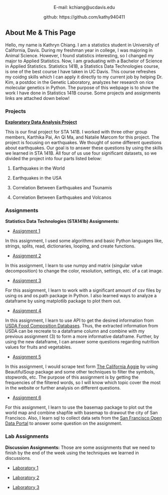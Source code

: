 

<p align="center">
E-mail: kchiang@ucdavis.edu
</p><p align="center">
github: https://github.com/kathy940411
</p>

## About Me & This Page

<p>Hello, my name is Kathryn Chiang. I am a statistics student in University of California, Davis. During my freshman year in college, I was majoring in Animal Science. However, I found statistics interesting, so I changed my major to Applied Statistics. Now, I am graduating with a Bachelor of Science in Applied Statistics. Statistics 141B, a Statistics Data Technologies course, is one of the best course I have taken in UC Davis. This course refreshes my coidng skills which I can apply it directly to my current job by helping Dr. Kim, a postdoc in the Genetic Laboratory, analyzes her research on rice molecular genetics in Python. The purpose of this webpage is to show the work I have done in Statistics 141B course. Some projects and assignments links are attached down below!</p>

### Projects

__[Exploratory Data Analysis Project](https://kathy940411.github.io/KathrynChiang/final_project/final_project)__
<p>
This is our final project for STA 141B. I worked with three other group members, Karthika Pai, An Qi Ma, and Natalie Marcom for this project. The project is focusing on earthquakes. We thought of some different questions about earthquakes. Our goal is to answer these questions by using the skills we learned in STA 141B. All four of us use four significant datasets, so we divided the project into four parts listed below:</p>

1. Earthquakes in the World

2. Earthquakes in the USA

3. Correlation Between Earthquakes and Tsunamis

4. Correlation Between Earthquakes and Volcanos

### Assignments

__Statistics Data Technologies (STA141b) Assignments:__

+ [Assignment 1](https://kathy940411.github.io/KathrynChiang/assignment1)

In this assignment, I used some algorithms and basic Python languages like, strings, splits, read, dictionaries, looping, and create functions.

+ [Assignment 2](https://kathy940411.github.io/KathrynChiang/assignment2/assignment2)

In this assignment, I learn to use numpy and matrix (singular value decomposition) to change the color, resolution, settings, etc. of a cat image.

+ [Assignment 3](https://kathy940411.github.io/KathrynChiang/assignment3/assignment3)

For this assignment, I learn to work with a significant amount of csv files by using os and os.path package in Python. I also learned ways to analyze a dataframe by using matplotlib package to plot them out. 

+ [Assignment 4](https://kathy940411.github.io/KathrynChiang/assignment4/assignment4)

In this assignment, I learn to use API to get the desired information from [USDA Food Composition Databases](https://ndb.nal.usda.gov/ndb/search/list). Thus, the extracted information from USDA can be recreate to a dataframe column and combine with my previous assignment (3) to form a more informative dataframe. Further, by using the new dataframe, I can answer some questions regarding nutrition values for fruits and vegetables.

+ [Assignment 5](https://kathy940411.github.io/KathrynChiang/assignment5/assignment5)

In this assignment, I would scrape text form [The California Aggie](https://theaggie.org/) by using BeautifulSoup package and some other techniques to filter the symbols, stopwords, etc. The purpose of this assignment is by getting the frequencies of the filtered words, so I will know which topic cover the most in the website or further analysis on different questions.

+ [Assignment 6](https://kathy940411.github.io/KathrynChiang/assignment6/assignment6)

For this assignment, I learn to use the basemap package to plot out the world map and combine shapfile with basemap to drawout the city of San Francisco. Also, I learn sql to collect data sets from the [San Francisco Open Data Portal](https://data.sfgov.org/) to answer some question on the assignment.


### Lab Assignments

__Discussion Assignments:__
Those are some assignments that we need to finish by the end of the week using the techniques we learned in discussions.

+ [Laboratory 1](https://kathy940411.github.io/KathrynChiang/Lab+2)

+ [Laboratory 2](https://kathy940411.github.io/KathrynChiang/Lab+3/Lab%203)

+ [Laboratory 3](https://kathy940411.github.io/KathrynChiang/Lab+4/Lab%204)



